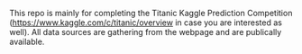 This repo is mainly for completing the Titanic Kaggle Prediction Competition (https://www.kaggle.com/c/titanic/overview in case you are interested as well). All data sources are gathering from the webpage and are publically available. 
